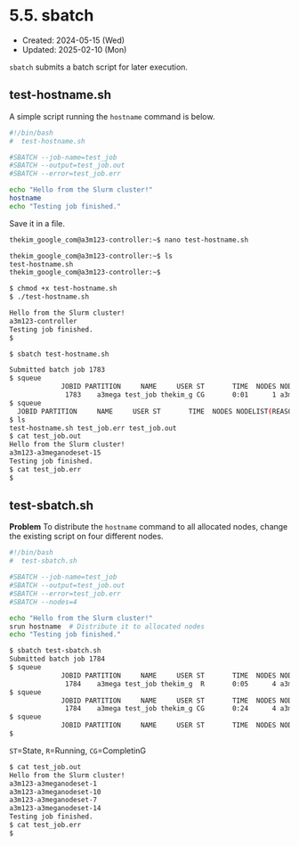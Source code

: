 # 5.5. sbatch
* Created: 2024-05-15 (Wed)
* Updated: 2025-02-10 (Mon)

`sbatch` submits a batch script for later execution. 

## test-hostname.sh
A simple script running the `hostname` command is below.
```bash
#!/bin/bash
#  test-hostname.sh

#SBATCH --job-name=test_job
#SBATCH --output=test_job.out
#SBATCH --error=test_job.err

echo "Hello from the Slurm cluster!"
hostname
echo "Testing job finished."
```

Save it in a file.
```bash
thekim_google_com@a3m123-controller:~$ nano test-hostname.sh
```

```bash
thekim_google_com@a3m123-controller:~$ ls
test-hostname.sh
thekim_google_com@a3m123-controller:~$ 
```

```bash
$ chmod +x test-hostname.sh
$ ./test-hostname.sh
```
```bash
Hello from the Slurm cluster!
a3m123-controller
Testing job finished.
$
```

```bash
$ sbatch test-hostname.sh
```
```bash
Submitted batch job 1783
$ squeue
             JOBID PARTITION     NAME     USER ST       TIME  NODES NODELIST(REASON)
              1783    a3mega test_job thekim_g CG       0:01      1 a3m123-a3meganodeset-15
$ squeue
  JOBID PARTITION     NAME     USER ST       TIME  NODES NODELIST(REASON)
$ ls
test-hostname.sh test_job.err test_job.out
$ cat test_job.out
Hello from the Slurm cluster!
a3m123-a3meganodeset-15
Testing job finished.
$ cat test_job.err
$
```
## test-sbatch.sh
**Problem**
To distribute the `hostname` command to all allocated nodes, change the existing script on four different nodes.

```bash
#!/bin/bash
#  test-sbatch.sh

#SBATCH --job-name=test_job
#SBATCH --output=test_job.out
#SBATCH --error=test_job.err
#SBATCH --nodes=4

echo "Hello from the Slurm cluster!"
srun hostname  # Distribute it to allocated nodes
echo "Testing job finished."
```

```bash
$ sbatch test-sbatch.sh
Submitted batch job 1784
$ squeue
             JOBID PARTITION     NAME     USER ST       TIME  NODES NODELIST(REASON)
              1784    a3mega test_job thekim_g  R       0:05      4 a3m123-a3meganodeset-[1,7,10,14]
$ squeue
             JOBID PARTITION     NAME     USER ST       TIME  NODES NODELIST(REASON)
              1784    a3mega test_job thekim_g CG       0:24      4 a3m123-a3meganodeset-[1,7,10,14]
$ squeue
             JOBID PARTITION     NAME     USER ST       TIME  NODES NODELIST(REASON)
$
```
`ST`=State, `R`=Running, `CG`=CompletinG

```bash
$ cat test_job.out
Hello from the Slurm cluster!
a3m123-a3meganodeset-1
a3m123-a3meganodeset-10
a3m123-a3meganodeset-7
a3m123-a3meganodeset-14
Testing job finished.
$ cat test_job.err
$
```
```bash

```
```bash

```
```bash

```
```bash

```
```bash

```
```bash

```
```bash

```
```bash

```
```bash

```
```bash

```
```bash

```
```bash

```

